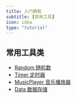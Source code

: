 ```yaml
---
title: 入门教程
subtitle: [常用工具]
icon: idea
type: "tutorial"
---
```


## 常用工具类

- [Random 随机数](/tutorial/utils/random.html)
- [Timer 定时器](/tutorial/utils/timer.html)
- [MusicPlayer 音乐播放器](/tutorial/utils/musicplayer.html)
- [Data 数据存储](/tutorial/utils/data.html)
